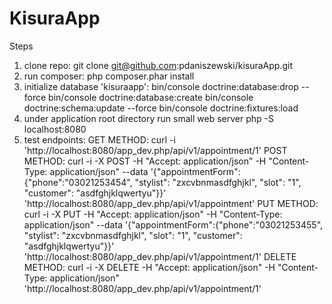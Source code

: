 KisuraApp
=========

Steps 
1. clone repo: git clone git@github.com:pdaniszewski/kisuraApp.git
1. run composer: php composer.phar install
2. initialize database 'kisuraapp': 
    bin/console doctrine:database:drop --force
    bin/console doctrine:database:create
    bin/console doctrine:schema:update --force
    bin/console doctrine:fixtures:load
3. under application root directory run small web server
    php -S localhost:8080
4. test endpoints:
    GET METHOD: curl -i 'http://localhost:8080/app_dev.php/api/v1/appointment/1'
    POST METHOD: curl -i -X POST -H "Accept: application/json" -H "Content-Type: application/json" --data '{"appointmentForm":{"phone":"03021253454", "stylist": "zxcvbnmasdfghjkl", "slot": "1", "customer": "asdfghjklqwertyu"}}' 'http://localhost:8080/app_dev.php/api/v1/appointment'
    PUT METHOD: curl -i -X PUT -H "Accept: application/json" -H "Content-Type: application/json" --data '{"appointmentForm":{"phone":"03021253455", "stylist": "zxcvbnmasdfghjkl", "slot": "1", "customer": "asdfghjklqwertyu"}}' 'http://localhost:8080/app_dev.php/api/v1/appointment/1'
    DELETE METHOD: curl -i -X DELETE -H "Accept: application/json" -H "Content-Type: application/json" 'http://localhost:8080/app_dev.php/api/v1/appointment/1'